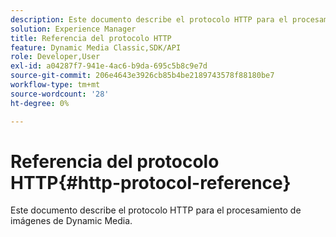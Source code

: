 ```yaml
---
description: Este documento describe el protocolo HTTP para el procesamiento de imágenes de Dynamic Media.
solution: Experience Manager
title: Referencia del protocolo HTTP
feature: Dynamic Media Classic,SDK/API
role: Developer,User
exl-id: a04287f7-941e-4ac6-b9da-695c5b8c9e7d
source-git-commit: 206e4643e3926cb85b4be2189743578f88180be7
workflow-type: tm+mt
source-wordcount: '28'
ht-degree: 0%

---
```


# Referencia del protocolo HTTP{#http-protocol-reference}

Este documento describe el protocolo HTTP para el procesamiento de imágenes de Dynamic Media.
